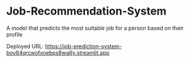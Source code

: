# Job-Recommendation-System

A model that predicts the most suitable job for a person based on their profile

Deployed URL: https://job-prediction-system-bov84qrcwofxoebps8wa6y.streamlit.app
